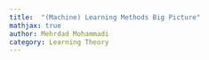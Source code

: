 ```yaml
---
title:  "(Machine) Learning Methods Big Picture"
mathjax: true
author: Mehrdad Mohammadi
category: Learning Theory
---
```


